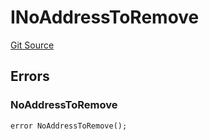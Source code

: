 # INoAddressToRemove
[Git Source](https://github.com/thrackle-io/tron/blob/b7e3c80b9894bc0c1005dc8b0adb631c487f2598/src/common/IErrors.sol)


## Errors
### NoAddressToRemove

```solidity
error NoAddressToRemove();
```

